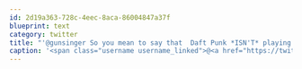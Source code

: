 ```yaml
---
id: 2d19a363-728c-4eec-8aca-86004847a37f
blueprint: text
category: twitter
title: "'@gunsinger So you mean to say that  Daft Punk *ISN'T* playing at your house, at hour house?"
caption: '<span class="username username_linked">@<a href="https://twitter.com/gunsinger" title="Cynthia Gunsinger">gunsinger</a></span> So you mean to say that  Daft Punk *ISN''T* playing at your house, at hour house?'
---
```

